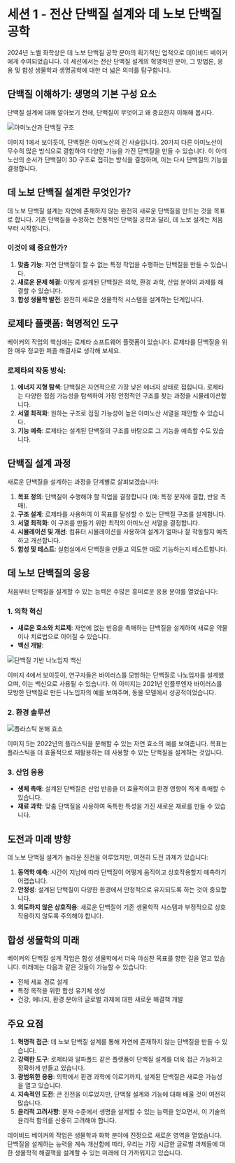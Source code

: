 # 세션 1 - 전산 단백질 설계와 데 노보 단백질 공학

2024년 노벨 화학상은 데 노보 단백질 공학 분야의 획기적인 업적으로 데이비드 베이커에게 수여되었습니다. 이 세션에서는 전산 단백질 설계의 혁명적인 분야, 그 방법론, 응용 및 합성 생물학과 생명공학에 대한 더 넓은 의미를 탐구합니다.

## 단백질 이해하기: 생명의 기본 구성 요소

단백질 설계에 대해 알아보기 전에, 단백질이 무엇이고 왜 중요한지 이해해 봅시다.

![아미노산과 단백질 구조](figs/fig1_ke_en_24_A.jpeg)

이미지 1에서 보이듯이, 단백질은 아미노산의 긴 사슬입니다. 20가지 다른 아미노산이 무수히 많은 방식으로 결합하여 다양한 기능을 가진 단백질을 만들 수 있습니다. 이 아미노산의 순서가 단백질이 3D 구조로 접히는 방식을 결정하며, 이는 다시 단백질의 기능을 결정합니다.

## 데 노보 단백질 설계란 무엇인가?

데 노보 단백질 설계는 자연에 존재하지 않는 완전히 새로운 단백질을 만드는 것을 목표로 합니다. 기존 단백질을 수정하는 전통적인 단백질 공학과 달리, 데 노보 설계는 처음부터 시작합니다.

### 이것이 왜 중요한가?

1. **맞춤 기능**: 자연 단백질이 할 수 없는 특정 작업을 수행하는 단백질을 만들 수 있습니다.
2. **새로운 문제 해결**: 이렇게 설계된 단백질은 의학, 환경 과학, 산업 분야의 과제를 해결할 수 있습니다.
3. **합성 생물학 발전**: 완전히 새로운 생물학적 시스템을 설계하는 단계입니다.

## 로제타 플랫폼: 혁명적인 도구

베이커의 작업의 핵심에는 로제타 소프트웨어 플랫폼이 있습니다. 로제타를 단백질을 위한 매우 정교한 퍼즐 해결사로 생각해 보세요.

### 로제타의 작동 방식:

1. **에너지 지형 탐색**: 단백질은 자연적으로 가장 낮은 에너지 상태로 접힙니다. 로제타는 다양한 접힘 가능성을 탐색하여 가장 안정적인 구조를 찾는 과정을 시뮬레이션합니다.
2. **서열 최적화**: 원하는 구조로 접힐 가능성이 높은 아미노산 서열을 제안할 수 있습니다.
3. **기능 예측**: 로제타는 설계된 단백질의 구조를 바탕으로 그 기능을 예측할 수도 있습니다.

## 단백질 설계 과정

새로운 단백질을 설계하는 과정을 단계별로 살펴보겠습니다:

1. **목표 정의**: 단백질이 수행해야 할 작업을 결정합니다 (예: 특정 분자에 결합, 반응 촉매).
2. **구조 설계**: 로제타를 사용하여 이 목표를 달성할 수 있는 단백질 구조를 설계합니다.
3. **서열 최적화**: 이 구조를 만들기 위한 최적의 아미노산 서열을 결정합니다.
4. **시뮬레이션 및 개선**: 컴퓨터 시뮬레이션을 사용하여 설계가 얼마나 잘 작동할지 예측하고 개선합니다.
5. **합성 및 테스트**: 실험실에서 단백질을 만들고 의도한 대로 기능하는지 테스트합니다.

## 데 노보 단백질의 응용

처음부터 단백질을 설계할 수 있는 능력은 수많은 흥미로운 응용 분야를 열었습니다:

### 1. 의학 혁신

- **새로운 효소와 치료제**: 자연에 없는 반응을 촉매하는 단백질을 설계하여 새로운 약물이나 치료법으로 이어질 수 있습니다.
- **백신 개발**:

![단백질 기반 나노입자 백신](figs/fig4_ke_en_24.jpeg)

이미지 4에서 보이듯이, 연구자들은 바이러스를 모방하는 단백질로 나노입자를 설계했으며, 이는 백신으로 사용될 수 있습니다. 이 이미지는 2021년 인플루엔자 바이러스를 모방한 단백질로 만든 나노입자의 예를 보여주며, 동물 모델에서 성공적이었습니다.

### 2. 환경 솔루션

![플라스틱 분해 효소](figs/fig5_ke_en_24.jpeg)

이미지 5는 2022년의 플라스틱을 분해할 수 있는 자연 효소의 예를 보여줍니다. 목표는 플라스틱을 더 효율적으로 재활용하는 데 사용할 수 있는 단백질을 설계하는 것입니다.

### 3. 산업 응용

- **생체 촉매**: 설계된 단백질은 산업 반응을 더 효율적이고 환경 영향이 적게 촉매할 수 있습니다.
- **재료 과학**: 맞춤 단백질을 사용하여 독특한 특성을 가진 새로운 재료를 만들 수 있습니다.

## 도전과 미래 방향

데 노보 단백질 설계가 놀라운 진전을 이루었지만, 여전히 도전 과제가 있습니다:

1. **동역학 예측**: 시간이 지남에 따라 단백질이 어떻게 움직이고 상호작용할지 예측하기 어렵습니다.
2. **안정성**: 설계된 단백질이 다양한 환경에서 안정적으로 유지되도록 하는 것이 중요합니다.
3. **의도하지 않은 상호작용**: 새로운 단백질이 기존 생물학적 시스템과 부정적으로 상호작용하지 않도록 주의해야 합니다.

## 합성 생물학의 미래

베이커의 단백질 설계 작업은 합성 생물학에서 더욱 야심찬 목표를 향한 길을 열고 있습니다. 미래에는 다음과 같은 것들이 가능할 수 있습니다:

- 전체 세포 경로 설계
- 특정 목적을 위한 합성 유기체 생성
- 건강, 에너지, 환경 분야의 글로벌 과제에 대한 새로운 해결책 개발

## 주요 요점

1. **혁명적 접근**: 데 노보 단백질 설계를 통해 자연에 존재하지 않는 단백질을 만들 수 있습니다.
2. **강력한 도구**: 로제타와 알파폴드 같은 플랫폼이 단백질 설계를 더욱 접근 가능하고 정확하게 만들고 있습니다.
3. **광범위한 응용**: 의학에서 환경 과학에 이르기까지, 설계된 단백질은 새로운 가능성을 열고 있습니다.
4. **지속적인 도전**: 큰 진전을 이루었지만, 단백질 설계와 기능에 대해 배울 것이 여전히 많습니다.
5. **윤리적 고려사항**: 분자 수준에서 생명을 설계할 수 있는 능력을 얻으면서, 이 기술의 윤리적 함의를 신중히 고려해야 합니다.

데이비드 베이커의 작업은 생물학과 화학 분야에 진정으로 새로운 영역을 열었습니다. 단백질을 설계하는 능력을 계속 개선함에 따라, 우리는 가장 시급한 글로벌 과제들에 대한 생물학적 해결책을 설계할 수 있는 미래에 더 가까워지고 있습니다.
